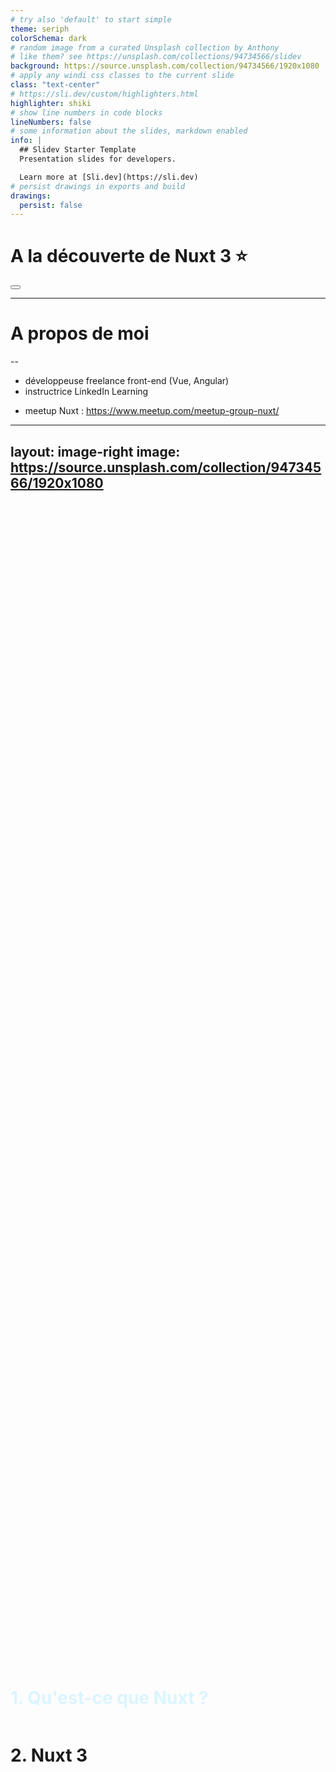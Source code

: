 ```yaml
---
# try also 'default' to start simple
theme: seriph
colorSchema: dark
# random image from a curated Unsplash collection by Anthony
# like them? see https://unsplash.com/collections/94734566/slidev
background: https://source.unsplash.com/collection/94734566/1920x1080
# apply any windi css classes to the current slide
class: "text-center"
# https://sli.dev/custom/highlighters.html
highlighter: shiki
# show line numbers in code blocks
lineNumbers: false
# some information about the slides, markdown enabled
info: |
  ## Slidev Starter Template
  Presentation slides for developers.

  Learn more at [Sli.dev](https://sli.dev)
# persist drawings in exports and build
drawings:
  persist: false
---
```


# A la découverte de Nuxt 3 ⭐

<div class="abs-br m-6 flex gap-2">
  <button @click="$slidev.nav.openInEditor()" title="Open in Editor" class="text-xl icon-btn opacity-50 !border-none !hover:text-white">
    <carbon:edit />
  </button>
  <a href="https://github.com/slidevjs/slidev" target="_blank" alt="GitHub"
    class="text-xl icon-btn opacity-50 !border-none !hover:text-white">
    <carbon-logo-github />
  </a>
</div>

<!--
The last comment block of each slide will be treated as slide notes. It will be visible and editable in Presenter Mode along with the slide. [Read more in the docs](https://sli.dev/guide/syntax.html#notes)
-->

---

# A propos de moi

--

<v-click>

- développeuse freelance front-end (Vue, Angular)
- instructrice LinkedIn Learning

</v-click>

<v-click>

- meetup Nuxt : https://www.meetup.com/meetup-group-nuxt/

</v-click>

---
layout: image-right
image: https://source.unsplash.com/collection/94734566/1920x1080
---

<div class="container">
  <h1 class="selected">1. Qu'est-ce que Nuxt ?</h1>
  <h1>2. Nuxt 3</h1>
</div>

<style>
.container {
  display: flex;
  flex-direction: column;
  justify-content: center;
  height: 100%;
}
.selected {
  color: #dbf5ff
}
</style>

---

# Nuxt: définition

--

<v-clicks>

<div style="margin-bottom: 15px">Méta-framework basé sur Vue.</div>

_Nb: metaframework = framework écrit sur un autre framework_

<img style="height: 200px;" src="images/wtc.PNG" />

</v-clicks>

---

# Nuxt: définition

--

<div style="margin-bottom: 15px">Méta-framework basé sur Vue.</div>

<!-- Component usage: this will be invisible until you press "next" -->
<v-clicks>

> "To me, that sounds like React is a kernel [...] Next.js and Gatsby are the closest things we've got to distros."
>
> James K Nelson

> _=> adaptable à l'éco-système Vue (Nuxt, Quasar, Gridsome...)_

</v-clicks>

---

# Et qu'apporte Nuxt (hors v3) ?

--

<v-clicks>

Vue : "Le Framework JavaScript Évolutif" _=> UI runtime (+ routing et state management non imposés)_

</v-clicks>

---

# Et qu'apporte Nuxt (hors v3) ?

--

<v-clicks style="padding: 0px 0 10px 0">

- Bootstrap facilité: préconfiguration, conventions\* (structure de dossiers)
- Expérience developpeur : routing (+ state management) par système de fichiers, auto-import des composants
- Modes de rendus : SSR et SSG (+ outils associés) _=> amélioration performances (**TTC** et **SEO**)_

</v-clicks>

<v-click>

\* _Nuxt reste relativement peu 'opinionated' car la plupart des implémentations sont configurables._

</v-click>

---

# SSR et SSG
--

<v-clicks>

Bootstrap d'une SPA dans un navigateur : 

<svg style="left: 0px; top: 0px; width: 100%; height: 100%; display: block; min-width: 795px; min-height: 165px; background-color: transparent; background-image: none;"><defs><filter id="dropShadow"><feGaussianBlur in="SourceAlpha" stdDeviation="1.7" result="blur"></feGaussianBlur><feOffset in="blur" dx="3" dy="3" result="offsetBlur"></feOffset><feFlood flood-color="#3D4574" flood-opacity="0.4" result="offsetColor"></feFlood><feComposite in="offsetColor" in2="offsetBlur" operator="in" result="offsetBlur"></feComposite><feBlend in="SourceGraphic" in2="offsetBlur"></feBlend></filter></defs><g transformOrigin="0 0" transform="scale(1,1)translate(-82,-337)"><g></g><g><g transform="translate(0.5,0.5)" style="visibility: visible;"><path d="M 110 420 L 753.63 420" fill="none" stroke="white" stroke-miterlimit="10" pointer-events="stroke" visibility="hidden" stroke-width="9"></path><path d="M 110 420 L 753.63 420" fill="none" stroke="#ffffff" stroke-miterlimit="10" pointer-events="stroke"></path><path d="M 758.88 420 L 751.88 423.5 L 753.63 420 L 751.88 416.5 Z" fill="#ffffff" stroke="#ffffff" stroke-miterlimit="10" pointer-events="all"></path></g><g transform="translate(0.5,0.5)" style="visibility: visible;"><path d="M 760 460 L 760 436.37" fill="none" stroke="white" stroke-miterlimit="10" pointer-events="stroke" visibility="hidden" stroke-width="9"></path><path d="M 760 460 L 760 436.37" fill="none" stroke="#ffcc99" stroke-miterlimit="10" pointer-events="stroke"></path><path d="M 760 431.12 L 763.5 438.12 L 760 436.37 L 756.5 438.12 Z" fill="#ffcc99" stroke="#ffcc99" stroke-miterlimit="10" pointer-events="all"></path></g><g transform="translate(0.5,0.5)" style="visibility: visible;"><rect x="280" y="420" width="310" height="30" fill="none" stroke="white" pointer-events="stroke" visibility="hidden" stroke-width="9"></rect><rect x="280" y="420" width="310" height="30" fill="none" stroke="none" pointer-events="all"></rect></g><g style=""><g><foreignObject pointer-events="none" width="100%" height="100%" style="overflow: visible; text-align: left;"><div style="display: flex; align-items: unsafe center; justify-content: unsafe center; width: 1px; height: 1px; padding-top: 435px; margin-left: 435px;"><div data-drawio-colors="color: #FFFFFF; " style="box-sizing: border-box; font-size: 0px; text-align: center;"><div style="display: inline-block; font-size: 17px; font-family: Helvetica; color: rgb(255, 255, 255); line-height: 1.2; pointer-events: all; white-space: nowrap;">Chargement ressources (JS, assets...)</div></div></div></foreignObject></g></g><g transform="translate(0.5,0.5)" style="visibility: visible;"><path d="M 640 430 L 640 410" fill="none" stroke="white" stroke-miterlimit="10" pointer-events="stroke" visibility="hidden" stroke-width="9"></path><path d="M 640 430 L 640 410" fill="none" stroke="#ffffff" stroke-miterlimit="10" pointer-events="stroke"></path></g><g transform="translate(0.5,0.5)" style="visibility: visible;"><rect x="650" y="420" width="90" height="30" fill="none" stroke="white" pointer-events="stroke" visibility="hidden" stroke-width="9"></rect><rect x="650" y="420" width="90" height="30" fill="none" stroke="none" pointer-events="all"></rect></g><g style=""><g><foreignObject pointer-events="none" width="100%" height="100%" style="overflow: visible; text-align: left;"><div style="display: flex; align-items: unsafe center; justify-content: unsafe center; width: 1px; height: 1px; padding-top: 435px; margin-left: 695px;"><div data-drawio-colors="color: #FFFFFF; " style="box-sizing: border-box; font-size: 0px; text-align: center;"><div style="display: inline-block; font-size: 17px; font-family: Helvetica; color: rgb(255, 255, 255); line-height: 1.2; pointer-events: all; white-space: nowrap;">Bootstrap</div></div></div></foreignObject></g></g><g transform="translate(0.5,0.5)" style="visibility: visible;"><rect x="710" y="455" width="90" height="30" fill="none" stroke="white" pointer-events="stroke" visibility="hidden" stroke-width="9"></rect><rect x="710" y="455" width="90" height="30" fill="none" stroke="none" pointer-events="all"></rect></g><g style=""><g><foreignObject pointer-events="none" width="100%" height="100%" style="overflow: visible; text-align: left;"><div style="display: flex; align-items: unsafe center; justify-content: unsafe center; width: 1px; height: 1px; padding-top: 470px; margin-left: 755px;"><div data-drawio-colors="color: #FFCE9F; " style="box-sizing: border-box; font-size: 0px; text-align: center;"><div style="display: inline-block; font-size: 17px; font-family: Helvetica; color: rgb(255, 206, 159); line-height: 1.2; pointer-events: all; white-space: nowrap;">TTC* + TTI**</div></div></div></foreignObject></g></g><g transform="translate(0.5,0.5)" style="visibility: visible;"><rect x="770" y="405" width="90" height="30" fill="none" stroke="white" pointer-events="stroke" visibility="hidden" stroke-width="9"></rect><rect x="770" y="405" width="90" height="30" fill="none" stroke="none" pointer-events="all"></rect></g><g style=""><g><foreignObject pointer-events="none" width="100%" height="100%" style="overflow: visible; text-align: left;"><div style="display: flex; align-items: unsafe center; justify-content: unsafe center; width: 1px; height: 1px; padding-top: 420px; margin-left: 815px;"><div data-drawio-colors="color: #FFFFFF; " style="box-sizing: border-box; font-size: 0px; text-align: center;"><div style="display: inline-block; font-size: 17px; font-family: Helvetica; color: rgb(255, 255, 255); line-height: 1.2; pointer-events: all; white-space: nowrap;">SPA ready</div></div></div></foreignObject></g></g><g transform="translate(0.5,0.5)" style="visibility: visible;"><path d="M 230 430 L 230 410" fill="none" stroke="white" stroke-miterlimit="10" pointer-events="stroke" visibility="hidden" stroke-width="9"></path><path d="M 230 430 L 230 410" fill="none" stroke="#ffffff" stroke-miterlimit="10" pointer-events="stroke"></path></g><g transform="translate(0.5,0.5)" style="visibility: visible;"><rect x="120" y="420" width="110" height="50" fill="none" stroke="white" pointer-events="stroke" visibility="hidden" stroke-width="9"></rect><rect x="120" y="420" width="110" height="50" fill="none" stroke="none" pointer-events="all"></rect></g><g style=""><g><foreignObject pointer-events="none" width="100%" height="100%" style="overflow: visible; text-align: left;"><div style="display: flex; align-items: unsafe center; justify-content: unsafe center; width: 1px; height: 1px; padding-top: 445px; margin-left: 175px;"><div data-drawio-colors="color: #FFFFFF; " style="box-sizing: border-box; font-size: 0px; text-align: center;"><div style="display: inline-block; font-size: 17px; font-family: Helvetica; color: rgb(255, 255, 255); line-height: 1.2; pointer-events: all; white-space: nowrap;">Chargement <br>HTML initial</div></div></div></foreignObject></g></g><g transform="translate(0.5,0.5)" style="visibility: visible;"><path d="M 230 375 L 230 398.63" fill="none" stroke="white" stroke-miterlimit="10" pointer-events="stroke" visibility="hidden" stroke-width="9"></path><path d="M 230 375 L 230 398.63" fill="none" stroke="#ffcc99" stroke-miterlimit="10" pointer-events="stroke"></path><path d="M 230 403.88 L 226.5 396.88 L 230 398.63 L 233.5 396.88 Z" fill="#ffcc99" stroke="#ffcc99" stroke-miterlimit="10" pointer-events="all"></path></g><g transform="translate(0.5,0.5)" style="visibility: visible;"><rect x="90" y="345" width="290" height="30" fill="none" stroke="white" pointer-events="stroke" visibility="hidden" stroke-width="9"></rect><rect x="90" y="345" width="290" height="30" fill="none" stroke="none" pointer-events="all"></rect></g><g style=""><g><foreignObject pointer-events="none" width="100%" height="100%" style="overflow: visible; text-align: left;"><div style="display: flex; align-items: unsafe center; justify-content: unsafe center; width: 1px; height: 1px; padding-top: 360px; margin-left: 235px;"><div data-drawio-colors="color: #FFCE9F; " style="box-sizing: border-box; font-size: 0px; text-align: center;"><div style="display: inline-block; font-size: 17px; font-family: Helvetica; color: rgb(255, 206, 159); line-height: 1.2; pointer-events: all; white-space: nowrap;">Affichage index.html (point d'entrée)</div></div></div></foreignObject></g></g></g><g></g><g></g></g></svg>

\* *TTC = Time To Content (affichage du contenu de la page lors de la première requête)*

\*\* *TTI = Time To Interaction (SPA fonctionnelle)*


<div style="padding: 20px 0 10px 0">=> Objectif SSR (et SSG): diminuer le TTC (+ améliorer SEO)</div>

</v-clicks>

---

# SSR et SSG
--

<v-clicks>

SSR d'une SPA : 

<svg style="left: 0px; top: 0px; width: 100%; height: 100%; display: block; min-width: 936px; min-height: 170px; background-color: transparent; background-image: none;"><defs><filter id="dropShadow"><feGaussianBlur in="SourceAlpha" stdDeviation="1.7" result="blur"></feGaussianBlur><feOffset in="blur" dx="3" dy="3" result="offsetBlur"></feOffset><feFlood flood-color="#3D4574" flood-opacity="0.4" result="offsetColor"></feFlood><feComposite in="offsetColor" in2="offsetBlur" operator="in" result="offsetBlur"></feComposite><feBlend in="SourceGraphic" in2="offsetBlur"></feBlend></filter></defs><g transformOrigin="0 0" transform="scale(1,1)translate(59,-337)"><g></g><g><g transform="translate(0.5,0.5)" style="visibility: visible;"><path d="M 121.36 417.97 L 753.63 419.98" fill="none" stroke="white" stroke-miterlimit="10" pointer-events="stroke" visibility="hidden" stroke-width="9"></path><path d="M 121.36 417.97 L 753.63 419.98" fill="none" stroke="#ffffff" stroke-miterlimit="10" pointer-events="stroke"></path><path d="M 758.88 420 L 751.87 423.47 L 753.63 419.98 L 751.89 416.47 Z" fill="#ffffff" stroke="#ffffff" stroke-miterlimit="10" pointer-events="all"></path></g><g transform="translate(0.5,0.5)" style="visibility: visible;"><path d="M 760 460 L 760 436.37" fill="none" stroke="white" stroke-miterlimit="10" pointer-events="stroke" visibility="hidden" stroke-width="9"></path><path d="M 760 460 L 760 436.37" fill="none" stroke="#ffcc99" stroke-miterlimit="10" pointer-events="stroke"></path><path d="M 760 431.12 L 763.5 438.12 L 760 436.37 L 756.5 438.12 Z" fill="#ffcc99" stroke="#ffcc99" stroke-miterlimit="10" pointer-events="all"></path></g><g transform="translate(0.5,0.5)" style="visibility: visible;"><rect x="280" y="420" width="310" height="30" fill="none" stroke="white" pointer-events="stroke" visibility="hidden" stroke-width="9"></rect><rect x="280" y="420" width="310" height="30" fill="none" stroke="none" pointer-events="all"></rect></g><g style=""><g><foreignObject pointer-events="none" width="100%" height="100%" style="overflow: visible; text-align: left;"><div style="display: flex; align-items: unsafe center; justify-content: unsafe center; width: 1px; height: 1px; padding-top: 435px; margin-left: 435px;"><div data-drawio-colors="color: #FFFFFF; " style="box-sizing: border-box; font-size: 0px; text-align: center;"><div style="display: inline-block; font-size: 17px; font-family: Helvetica; color: rgb(255, 255, 255); line-height: 1.2; pointer-events: all; white-space: nowrap;">Chargement ressources (JS, assets...)</div></div></div></foreignObject></g></g><g transform="translate(0.5,0.5)" style="visibility: visible;"><path d="M 640 430 L 640 410" fill="none" stroke="white" stroke-miterlimit="10" pointer-events="stroke" visibility="hidden" stroke-width="9"></path><path d="M 640 430 L 640 410" fill="none" stroke="#ffffff" stroke-miterlimit="10" pointer-events="stroke"></path></g><g transform="translate(0.5,0.5)" style="visibility: visible;"><rect x="650" y="420" width="90" height="30" fill="none" stroke="white" pointer-events="stroke" visibility="hidden" stroke-width="9"></rect><rect x="650" y="420" width="90" height="30" fill="none" stroke="none" pointer-events="all"></rect></g><g style=""><g><foreignObject pointer-events="none" width="100%" height="100%" style="overflow: visible; text-align: left;"><div style="display: flex; align-items: unsafe center; justify-content: unsafe center; width: 1px; height: 1px; padding-top: 435px; margin-left: 695px;"><div data-drawio-colors="color: #FFFFFF; " style="box-sizing: border-box; font-size: 0px; text-align: center;"><div style="display: inline-block; font-size: 17px; font-family: Helvetica; color: rgb(255, 255, 255); line-height: 1.2; pointer-events: all; white-space: nowrap;">Bootstrap</div></div></div></foreignObject></g></g><g transform="translate(0.5,0.5)" style="visibility: visible;"><rect x="735" y="455" width="40" height="30" fill="none" stroke="white" pointer-events="stroke" visibility="hidden" stroke-width="9"></rect><rect x="735" y="455" width="40" height="30" fill="none" stroke="none" pointer-events="all"></rect></g><g style=""><g><foreignObject pointer-events="none" width="100%" height="100%" style="overflow: visible; text-align: left;"><div style="display: flex; align-items: unsafe center; justify-content: unsafe center; width: 1px; height: 1px; padding-top: 470px; margin-left: 755px;"><div data-drawio-colors="color: #FFCE9F; " style="box-sizing: border-box; font-size: 0px; text-align: center;"><div style="display: inline-block; font-size: 17px; font-family: Helvetica; color: rgb(255, 206, 159); line-height: 1.2; pointer-events: all; white-space: nowrap;">TTI</div></div></div></foreignObject></g></g><g transform="translate(0.5,0.5)" style="visibility: visible;"><rect x="770" y="405" width="90" height="30" fill="none" stroke="white" pointer-events="stroke" visibility="hidden" stroke-width="9"></rect><rect x="770" y="405" width="90" height="30" fill="none" stroke="none" pointer-events="all"></rect></g><g style=""><g><foreignObject pointer-events="none" width="100%" height="100%" style="overflow: visible; text-align: left;"><div style="display: flex; align-items: unsafe center; justify-content: unsafe center; width: 1px; height: 1px; padding-top: 420px; margin-left: 815px;"><div data-drawio-colors="color: #FFFFFF; " style="box-sizing: border-box; font-size: 0px; text-align: center;"><div style="display: inline-block; font-size: 17px; font-family: Helvetica; color: rgb(255, 255, 255); line-height: 1.2; pointer-events: all; white-space: nowrap;">SPA ready</div></div></div></foreignObject></g></g><g transform="translate(0.5,0.5)" style="visibility: visible;"><path d="M 230 430 L 230 410" fill="none" stroke="white" stroke-miterlimit="10" pointer-events="stroke" visibility="hidden" stroke-width="9"></path><path d="M 230 430 L 230 410" fill="none" stroke="#ffffff" stroke-miterlimit="10" pointer-events="stroke"></path></g><g transform="translate(0.5,0.5)" style="visibility: visible;"><rect x="120" y="420" width="110" height="70" fill="none" stroke="white" pointer-events="stroke" visibility="hidden" stroke-width="9"></rect><rect x="120" y="420" width="110" height="70" fill="none" stroke="none" pointer-events="all"></rect></g><g style=""><g><foreignObject pointer-events="none" width="100%" height="100%" style="overflow: visible; text-align: left;"><div style="display: flex; align-items: unsafe center; justify-content: unsafe center; width: 1px; height: 1px; padding-top: 455px; margin-left: 175px;"><div data-drawio-colors="color: #FFFFFF; " style="box-sizing: border-box; font-size: 0px; text-align: center;"><div style="display: inline-block; font-size: 17px; font-family: Helvetica; color: rgb(255, 255, 255); line-height: 1.2; pointer-events: all; white-space: nowrap;">Chargement <br>HTML page <br>requêtée</div></div></div></foreignObject></g></g><g transform="translate(0.5,0.5)" style="visibility: visible;"><path d="M 230 375 L 230 398.63" fill="none" stroke="white" stroke-miterlimit="10" pointer-events="stroke" visibility="hidden" stroke-width="9"></path><path d="M 230 375 L 230 398.63" fill="none" stroke="#ffcc99" stroke-miterlimit="10" pointer-events="stroke"></path><path d="M 230 403.88 L 226.5 396.88 L 230 398.63 L 233.5 396.88 Z" fill="#ffcc99" stroke="#ffcc99" stroke-miterlimit="10" pointer-events="all"></path></g><g transform="translate(0.5,0.5)" style="visibility: visible;"><rect x="210" y="345" width="50" height="30" fill="none" stroke="white" pointer-events="stroke" visibility="hidden" stroke-width="9"></rect><rect x="210" y="345" width="50" height="30" fill="none" stroke="none" pointer-events="all"></rect></g><g style=""><g><foreignObject pointer-events="none" width="100%" height="100%" style="overflow: visible; text-align: left;"><div style="display: flex; align-items: unsafe center; justify-content: unsafe center; width: 1px; height: 1px; padding-top: 360px; margin-left: 235px;"><div data-drawio-colors="color: #FFCE9F; " style="box-sizing: border-box; font-size: 0px; text-align: center;"><div style="display: inline-block; font-size: 17px; font-family: Helvetica; color: rgb(255, 206, 159); line-height: 1.2; pointer-events: all; white-space: nowrap;">TTC</div></div></div></foreignObject></g></g><g transform="translate(0.5,0.5)" style="visibility: visible;"><path d="M 119 430 L 119 410" fill="none" stroke="white" stroke-miterlimit="10" pointer-events="stroke" visibility="hidden" stroke-width="9"></path><path d="M 119 430 L 119 410" fill="none" stroke="#ffffff" stroke-miterlimit="10" pointer-events="stroke"></path></g><g transform="translate(0.5,0.5)" style="visibility: visible;"><rect x="-50" y="420" width="170" height="70" fill="none" stroke="white" pointer-events="stroke" visibility="hidden" stroke-width="9"></rect><rect x="-50" y="420" width="170" height="70" fill="none" stroke="none" pointer-events="all"></rect></g><g style=""><g><foreignObject pointer-events="none" width="100%" height="100%" style="overflow: visible; text-align: left;"><div style="display: flex; align-items: unsafe center; justify-content: unsafe center; width: 1px; height: 1px; padding-top: 455px; margin-left: 35px;"><div data-drawio-colors="color: #99CCFF; " style="box-sizing: border-box; font-size: 0px; text-align: center;"><div style="display: inline-block; font-size: 17px; font-family: Helvetica; color: rgb(153, 204, 255); line-height: 1.2; pointer-events: all; white-space: nowrap;">Génération sur&nbsp;<br>serveur du HTML de <br>la page requêtée</div></div></div></foreignObject></g></g><g transform="translate(0.5,0.5)" style="visibility: visible;"><path d="M -51.36 418.81 L 120 419" fill="none" stroke="white" stroke-miterlimit="10" pointer-events="stroke" visibility="hidden" stroke-width="9"></path><path d="M -51.36 418.81 L 120 419" fill="none" stroke="#99ccff" stroke-miterlimit="10" stroke-dasharray="3 3" pointer-events="stroke"></path></g></g><g></g><g></g></g></svg>

Avantages :
- faible TTI
- meilleur SEO

Mais : moins scalable

</v-clicks>

---

# SSR versus SSG
--

<v-clicks>

SSR avec opération serveur:

<svg style="left: 0px; top: 0px; width: 100%; height: 100%; display: block; min-width: 1095px; min-height: 165px; background-color: transparent; background-image: none; transform: scaleX(0.85) translateX(-10%)"><defs><filter id="dropShadow"><feGaussianBlur in="SourceAlpha" stdDeviation="1.7" result="blur"></feGaussianBlur><feOffset in="blur" dx="3" dy="3" result="offsetBlur"></feOffset><feFlood flood-color="#3D4574" flood-opacity="0.4" result="offsetColor"></feFlood><feComposite in="offsetColor" in2="offsetBlur" operator="in" result="offsetBlur"></feComposite><feBlend in="SourceGraphic" in2="offsetBlur"></feBlend></filter></defs><g transformOrigin="0 0" transform="scale(1,1)translate(198,-342)"><g></g><g><g transform="translate(0.5,0.5)" style="visibility: visible;"><path d="M 131.36 417.97 L 753.63 419.98" fill="none" stroke="white" stroke-miterlimit="10" pointer-events="stroke" visibility="hidden" stroke-width="9"></path><path d="M 131.36 417.97 L 753.63 419.98" fill="none" stroke="#ffffff" stroke-miterlimit="10" pointer-events="stroke"></path><path d="M 758.88 420 L 751.87 423.47 L 753.63 419.98 L 751.89 416.47 Z" fill="#ffffff" stroke="#ffffff" stroke-miterlimit="10" pointer-events="all"></path></g><g transform="translate(0.5,0.5)" style="visibility: visible;"><path d="M 760 460 L 760 436.37" fill="none" stroke="white" stroke-miterlimit="10" pointer-events="stroke" visibility="hidden" stroke-width="9"></path><path d="M 760 460 L 760 436.37" fill="none" stroke="#ffcc99" stroke-miterlimit="10" pointer-events="stroke"></path><path d="M 760 431.12 L 763.5 438.12 L 760 436.37 L 756.5 438.12 Z" fill="#ffcc99" stroke="#ffcc99" stroke-miterlimit="10" pointer-events="all"></path></g><g transform="translate(0.5,0.5)" style="visibility: visible;"><rect x="280" y="420" width="310" height="30" fill="none" stroke="white" pointer-events="stroke" visibility="hidden" stroke-width="9"></rect><rect x="280" y="420" width="310" height="30" fill="none" stroke="none" pointer-events="all"></rect></g><g style=""><g><foreignObject pointer-events="none" width="100%" height="100%" style="overflow: visible; text-align: left;"><div style="display: flex; align-items: unsafe center; justify-content: unsafe center; width: 1px; height: 1px; padding-top: 435px; margin-left: 435px;"><div data-drawio-colors="color: #FFFFFF; " style="box-sizing: border-box; font-size: 0px; text-align: center;"><div style="display: inline-block; font-size: 17px; font-family: Helvetica; color: rgb(255, 255, 255); line-height: 1.2; pointer-events: all; white-space: nowrap;">Chargement ressources (JS, assets...)</div></div></div></foreignObject></g></g><g transform="translate(0.5,0.5)" style="visibility: visible;"><path d="M 640 430 L 640 410" fill="none" stroke="white" stroke-miterlimit="10" pointer-events="stroke" visibility="hidden" stroke-width="9"></path><path d="M 640 430 L 640 410" fill="none" stroke="#ffffff" stroke-miterlimit="10" pointer-events="stroke"></path></g><g transform="translate(0.5,0.5)" style="visibility: visible;"><rect x="650" y="420" width="90" height="30" fill="none" stroke="white" pointer-events="stroke" visibility="hidden" stroke-width="9"></rect><rect x="650" y="420" width="90" height="30" fill="none" stroke="none" pointer-events="all"></rect></g><g style=""><g><foreignObject pointer-events="none" width="100%" height="100%" style="overflow: visible; text-align: left;"><div style="display: flex; align-items: unsafe center; justify-content: unsafe center; width: 1px; height: 1px; padding-top: 435px; margin-left: 695px;"><div data-drawio-colors="color: #FFFFFF; " style="box-sizing: border-box; font-size: 0px; text-align: center;"><div style="display: inline-block; font-size: 17px; font-family: Helvetica; color: rgb(255, 255, 255); line-height: 1.2; pointer-events: all; white-space: nowrap;">Bootstrap</div></div></div></foreignObject></g></g><g transform="translate(0.5,0.5)" style="visibility: visible;"><rect x="620" y="460" width="260" height="30" fill="none" stroke="white" pointer-events="stroke" visibility="hidden" stroke-width="9"></rect><rect x="620" y="460" width="260" height="30" fill="none" stroke="none" pointer-events="all"></rect></g><g style=""><g><foreignObject pointer-events="none" width="100%" height="100%" style="overflow: visible; text-align: left;"><div style="display: flex; align-items: unsafe center; justify-content: unsafe center; width: 1px; height: 1px; padding-top: 475px; margin-left: 750px;"><div data-drawio-colors="color: #FFCE9F; " style="box-sizing: border-box; font-size: 0px; text-align: center;"><div style="display: inline-block; font-size: 17px; font-family: Helvetica; color: rgb(255, 206, 159); line-height: 1.2; pointer-events: all; white-space: nowrap;">TTI (avec données dynamiques)</div></div></div></foreignObject></g></g><g transform="translate(0.5,0.5)" style="visibility: visible;"><rect x="770" y="405" width="90" height="30" fill="none" stroke="white" pointer-events="stroke" visibility="hidden" stroke-width="9"></rect><rect x="770" y="405" width="90" height="30" fill="none" stroke="none" pointer-events="all"></rect></g><g style=""><g><foreignObject pointer-events="none" width="100%" height="100%" style="overflow: visible; text-align: left;"><div style="display: flex; align-items: unsafe center; justify-content: unsafe center; width: 1px; height: 1px; padding-top: 420px; margin-left: 815px;"><div data-drawio-colors="color: #FFFFFF; " style="box-sizing: border-box; font-size: 0px; text-align: center;"><div style="display: inline-block; font-size: 17px; font-family: Helvetica; color: rgb(255, 255, 255); line-height: 1.2; pointer-events: all; white-space: nowrap;">SPA ready</div></div></div></foreignObject></g></g><g transform="translate(0.5,0.5)" style="visibility: visible;"><path d="M 230 430 L 230 410" fill="none" stroke="white" stroke-miterlimit="10" pointer-events="stroke" visibility="hidden" stroke-width="9"></path><path d="M 230 430 L 230 410" fill="none" stroke="#ffffff" stroke-miterlimit="10" pointer-events="stroke"></path></g><g transform="translate(0.5,0.5)" style="visibility: visible;"><rect x="120" y="420" width="110" height="70" fill="none" stroke="white" pointer-events="stroke" visibility="hidden" stroke-width="9"></rect><rect x="120" y="420" width="110" height="70" fill="none" stroke="none" pointer-events="all"></rect></g><g style=""><g><foreignObject pointer-events="none" width="100%" height="100%" style="overflow: visible; text-align: left;"><div style="display: flex; align-items: unsafe center; justify-content: unsafe center; width: 1px; height: 1px; padding-top: 455px; margin-left: 175px;"><div data-drawio-colors="color: #FFFFFF; " style="box-sizing: border-box; font-size: 0px; text-align: center;"><div style="display: inline-block; font-size: 17px; font-family: Helvetica; color: rgb(255, 255, 255); line-height: 1.2; pointer-events: all; white-space: nowrap;">Chargement <br>HTML page <br>requêtée</div></div></div></foreignObject></g></g><g transform="translate(0.5,0.5)" style="visibility: visible;"><path d="M 230 375 L 230 398.63" fill="none" stroke="white" stroke-miterlimit="10" pointer-events="stroke" visibility="hidden" stroke-width="9"></path><path d="M 230 375 L 230 398.63" fill="none" stroke="#ffcc99" stroke-miterlimit="10" pointer-events="stroke"></path><path d="M 230 403.88 L 226.5 396.88 L 230 398.63 L 233.5 396.88 Z" fill="#ffcc99" stroke="#ffcc99" stroke-miterlimit="10" pointer-events="all"></path></g><g transform="translate(0.5,0.5)" style="visibility: visible;"><rect x="100" y="350" width="270" height="30" fill="none" stroke="white" pointer-events="stroke" visibility="hidden" stroke-width="9"></rect><rect x="100" y="350" width="270" height="30" fill="none" stroke="none" pointer-events="all"></rect></g><g style=""><g><foreignObject pointer-events="none" width="100%" height="100%" style="overflow: visible; text-align: left;"><div style="display: flex; align-items: unsafe center; justify-content: unsafe center; width: 1px; height: 1px; padding-top: 365px; margin-left: 235px;"><div data-drawio-colors="color: #FFCE9F; " style="box-sizing: border-box; font-size: 0px; text-align: center;"><div style="display: inline-block; font-size: 17px; font-family: Helvetica; color: rgb(255, 206, 159); line-height: 1.2; pointer-events: all; white-space: nowrap;">TTC (avec données dynamiques)</div></div></div></foreignObject></g></g><g transform="translate(0.5,0.5)" style="visibility: visible;"><path d="M 119 430 L 119 410" fill="none" stroke="white" stroke-miterlimit="10" pointer-events="stroke" visibility="hidden" stroke-width="9"></path><path d="M 119 430 L 119 410" fill="none" stroke="#ffffff" stroke-miterlimit="10" pointer-events="stroke"></path></g><g transform="translate(0.5,0.5)" style="visibility: visible;"><rect x="-40" y="420" width="170" height="70" fill="none" stroke="white" pointer-events="stroke" visibility="hidden" stroke-width="9"></rect><rect x="-40" y="420" width="170" height="70" fill="none" stroke="none" pointer-events="all"></rect></g><g style=""><g><foreignObject pointer-events="none" width="100%" height="100%" style="overflow: visible; text-align: left;"><div style="display: flex; align-items: unsafe center; justify-content: unsafe center; width: 1px; height: 1px; padding-top: 455px; margin-left: 45px;"><div data-drawio-colors="color: #99CCFF; " style="box-sizing: border-box; font-size: 0px; text-align: center;"><div style="display: inline-block; font-size: 17px; font-family: Helvetica; color: rgb(153, 204, 255); line-height: 1.2; pointer-events: all; white-space: nowrap;">Génération sur&nbsp;<br>serveur du HTML de <br>la page requêtée</div></div></div></foreignObject></g></g><g transform="translate(0.5,0.5)" style="visibility: visible;"><path d="M -190 419 L 120 419" fill="none" stroke="white" stroke-miterlimit="10" pointer-events="stroke" visibility="hidden" stroke-width="9"></path><path d="M -190 419 L 120 419" fill="none" stroke="#99ccff" stroke-miterlimit="10" stroke-dasharray="3 3" pointer-events="stroke"></path></g><g transform="translate(0.5,0.5)" style="visibility: visible;"><path d="M -40 430 L -40 410" fill="none" stroke="white" stroke-miterlimit="10" pointer-events="stroke" visibility="hidden" stroke-width="9"></path><path d="M -40 430 L -40 410" fill="none" stroke="#99ccff" stroke-miterlimit="10" stroke-dasharray="3 3" pointer-events="stroke"></path></g><g transform="translate(0.5,0.5)" style="visibility: visible;"><rect x="-180" y="420" width="140" height="50" fill="none" stroke="white" pointer-events="stroke" visibility="hidden" stroke-width="9"></rect><rect x="-180" y="420" width="140" height="50" fill="none" stroke="none" pointer-events="all"></rect></g><g style=""><g><foreignObject pointer-events="none" width="100%" height="100%" style="overflow: visible; text-align: left;"><div style="display: flex; align-items: unsafe center; justify-content: unsafe center; width: 1px; height: 1px; padding-top: 445px; margin-left: -110px;"><div data-drawio-colors="color: #99CCFF; " style="box-sizing: border-box; font-size: 0px; text-align: center;"><div style="display: inline-block; font-size: 17px; font-family: Helvetica; color: rgb(153, 204, 255); line-height: 1.2; pointer-events: all; white-space: nowrap;">Récupération de <br>données en DB</div></div></div></foreignObject></g></g></g><g></g><g></g></g></svg>

</v-clicks>

---

# SSR versus SSG
--

<v-clicks>

SSG d'une SPA :

// todo

</v-clicks>

---
layout: image-right
image: https://source.unsplash.com/collection/94734566/1920x1080
---

<div class="container">
  <h1>1. Qu'est-ce que Nuxt ?</h1>
  <h1 class="selected">2. Nuxt 3</h1>
</div>

<style>
.container {
  display: flex;
  flex-direction: column;
  justify-content: center;
  height: 100%;
}
.selected {
  color: #dbf5ff
}
</style>

---

# Context global

<v-click>

_cf Daniel Roe, Edge-rendering with Nuxt, Vuejs Amsterdam 2021_

</v-click>

<v-clicks style="padding: 30px 0 10px 0">

- Serverless : déléguer la gestion et la dimension des infrastructures serveur à un service Cloud
- Jamstack (JavaScript Api Markup) : 'pre-rendering' et découplage (microservices) => applications plus rapides, sécurisées et scalables.

</v-clicks>

<v-clicks style="padding: 10px 0 10px 0">

- nouvelles 'targets' : Deno, workers

</v-clicks>

<v-clicks style="padding: 10px 0 10px 0">

- TypeScript
- ES modules : portée par nouveaux outils de développements (Vite, Snowpack)

</v-clicks>

---

Nuxt :

- v2 : "Le framework Vue intuitif"
- v3 : "The hybrid Vue framework"

---

# Nuxt 3 : support

<v-clicks style="padding: 30px 0 10px 0">

- TypeScript : types auto-générés (composants globaux, composables, routes API...)
- Vue 3 : API de composition (dossier 'composables', auto-imports), API suspense
- Bundler : Webpack 5, Vite
- Transpiler : esbuild
- State management : `useState`

</v-clicks>

---

# Nuxt 3 : expérience développeur

<v-click style="padding: 30px 0 10px 0">

<Tweet id="1451192466049093633" scale="0.65" />

</v-click>

---

# Nuxt 3 : 'big features'

<v-clicks style="padding: 30px 0 10px 0">

- Nuxt Kit : modules cross-version
- CLI : Nuxi
- Dev tools (à venir)
- Rendering server : Nitro 🔥 (basé sur le serveur h3 du repository unjs)

</v-clicks>

---

# Nuxt 3 : Nitro 🔥

<v-click >

<div style="padding: 30px 0 10px 0">Features :</div>

</v-click>
<v-clicks style="padding: 0px 0 0px 0">

- server API (génération automatique de types)
- mode hybride : SSR et SSG

</v-clicks>

<v-click>

<div style="padding: 30px 0 10px 0">Universel :</div>

</v-click>

<v-clicks style="padding: 0px 0 0px 0">

- build multi-targets: Node, Deno, workers (serverless, expérimentalement sur navigateur)

</v-clicks>

<v-click>

<div style="padding: 30px 0 10px 0">Construit pour le serverless :</div>

</v-click>

<v-clicks style="padding: 0px 0 0px 0">

- détection automatique des plateformes serverless (Netlify, Vercel, Azure, AWS, and CloudFlare Workers)
- cold start optimisé
- plus léger (NFT)

</v-clicks>

---

layout: image-right
image: https://source.unsplash.com/collection/94734566/1920x1080

---

# Conclusion

<v-click>

<div style="padding: 30px 0 10px 0">Nuxt semble avoir pris un tournant avec cette version 3, et dépasse le 'meta-framework' Vue pour se positionner plutôt comme 'an open source framework making web development simple and powerful'.</div>

</v-click>
